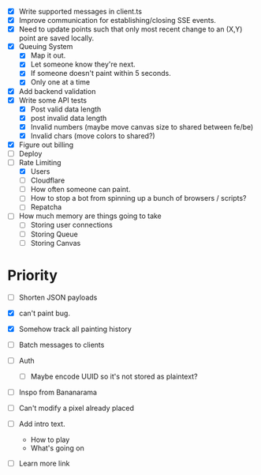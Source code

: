 - [x] Write supported messages in client.ts
- [x] Improve communication for establishing/closing SSE events.  
- [x] Need to update points such that only most recent change to an (X,Y) point are saved locally. 
- [x] Queuing System
    - [x] Map it out.
    - [x] Let someone know they're next. 
    - [x] If someone doesn't paint within 5 seconds. 
    - [x] Only one at a time
- [x] Add backend validation
- [x] Write some API tests
    - [x] Post valid data length
    - [x] post invalid data length
    - [x] Invalid numbers (maybe move canvas size to shared between fe/be)
    - [x] Invalid chars (move colors to shared?)
- [x] Figure out billing
- [ ] Deploy
- [ ] Rate Limiting
    - [x] Users
    - [ ] Cloudflare
    - [ ] How often someone can paint. 
    - [ ] How to stop a bot from spinning up a bunch of browsers / scripts?
    - [ ] Repatcha
- [ ] How much memory are things going to take
    - [ ] Storing user connections 
    - [ ] Storing Queue
    - [ ] Storing Canvas

# Priority
- [ ] Shorten JSON payloads
- [x] can't paint bug.
- [x] Somehow track all painting history

- [ ] Batch messages to clients
- [ ] Auth
    - [ ] Maybe encode UUID so it's not stored as plaintext?
- [ ] Inspo from Bananarama
- [ ] Can't modify a pixel already placed
- [ ] Add intro text. 
    - How to play
    - What's going on
- [ ] Learn more link